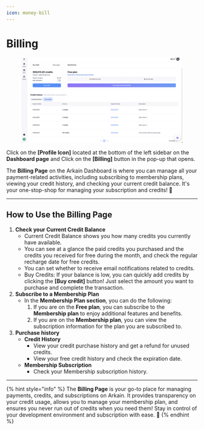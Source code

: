 ```yaml
---
icon: money-bill
---
```


# Billing

<figure><img src="../../.gitbook/assets/image (16).png" alt=""><figcaption></figcaption></figure>

Click on the **\[Profile Icon]** located at the bottom of the left sidebar on the **Dashboard page** and Click on the **\[Billing]** button in the pop-up that opens.

The **Billing Page** on the Arkain Dashboard is where you can manage all your payment-related activities, including subscribing to membership plans, viewing your credit history, and checking your current credit balance. It's your one-stop-shop for managing your subscription and credits! 🚀

***

## **How to Use the Billing Page**

1. **Check your Current Credit Balance**
   * Current Credit Balance shows you how many credits you currently have available.&#x20;
   * You can see at a glance the paid credits you purchased and the credits you received for free during the month, and check the regular recharge date for free credits.&#x20;
   * You can set whether to receive email notifications related to credits.&#x20;
   * Buy Credits: If your balance is low, you can quickly add credits by clicking the **\[Buy credit]** button! Just select the amount you want to purchase and complete the transaction.&#x20;
2. **Subscribe to a Membership Plan**
   * In the **Membership Plan section**, you can do the following:
     1. If you are on the **Free plan**, you can subscribe to the **Membership plan** to enjoy additional features and benefits.
     2. If you are on the **Membership plan**, you can view the subscription information for the plan you are subscribed to.
3. **Purchase history**
   * **Credit History**&#x20;
     * View your credit purchase history and get a refund for unused credits.
     * View your free credit history and check the expiration date.
   * **Membership Subscription**&#x20;
     * Check your Membership subscription history.

***

{% hint style="info" %}
The **Billing Page** is your go-to place for managing payments, credits, and subscriptions on Arkain. It provides transparency on your credit usage, allows you to manage your membership plan, and ensures you never run out of credits when you need them! Stay in control of your development environment and subscription with ease. 🎉
{% endhint %}
